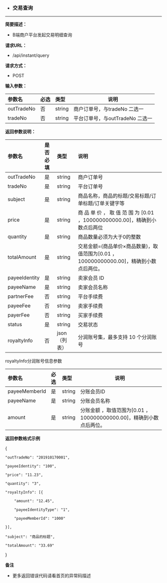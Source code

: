 * ### 交易查询

---

**简要描述：**

* B端商户平台发起交易明细查询

**请求URL：**

* /api/instant/query

**请求方式：**

* POST 

**输入参数：**

| 参数名 | 必选 | 类型 | 说明 |
| :--- | :--- | :--- | --- |
| outTradeNo | 否 | string | 商户订单号，与tradeNo 二选一 |
| tradeNo | 否 | string | 平台订单号，与outTradeNo 二选一 |

**返回参数说明：**

| 参数名 | 是否必填 | 类型 | 说明 |
| :--- | :--- | :--- | :--- |
| outTradeNo | 是 | string | 商户订单号 |
| tradeNo | 是 | string | 平台订单号 |
| subject | 是 | string | 商品名称，商品的标题/交易标题/订单标题/订单关键字等 |
| price | 是 | string | 商 品 单 价 ， 取 值 范 围 为 \[0.01 ，100000000000.00\]，精确到小数点后两位 |
| quantity | 是 | string | 商品数量必须为大于0的整数 |
| totalAmount | 是 | string | 交易金额=\(商品单价×商品数量\)，取值范围为\[0.01 ，100000000000.00\]，精确到小数点后两位。 |
| payeeIdentity | 是 | string | 卖家会员 ID |
| payeeName | 是 | string | 卖家会员名称 |
| partnerFee | 否 | string | 平台手续费 |
| payeeFee | 否 | string | 卖家手续费 |
| payerFee | 否 | string | 买家手续费 |
| status | 是 | string | 交易状态 |
| royaltyInfo | 否 | json（列表） | 分润账号集，最多支持 10 个分润账号 |

royaltyInfo分润账号信息参数

| 参数名 | 必选 | 类型 | 说明 |
| :--- | :--- | :--- | --- |
| payeeMemberId | 是 | string | 分账会员ID |
| payeeName | 是 | string | 分账会员名称 |
| amount | 是 | string | 分账金额 ，取值范围为\[0.01 ，100000000000.00\]，精确到小数点后两位。 |

**返回参数格式示例**

{

	"outTradeNo": "201910170001",

	"payeeIdentity": "100",

	"price": "11.23",

	"quantity": "3",

	"royaltyInfo": [{

		"amount": "12.45",

		"payeeIdentityType": "1",

		"payeeMemberId": "1000"

	}],

	"subject": "商品的标题",

	"totalAmount": "33.69"
}


**备注**

* 更多返回错误代码请看首页的异常码描述



